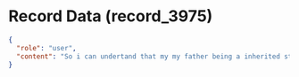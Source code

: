 # Record Data (record_3975)

```json
{
  "role": "user",
  "content": "So i can undertand that my my father being a inherited static actor acting from the Indian script. Where do you see his behavior having been unjustifiable even by Indian script?\n"
}
```

